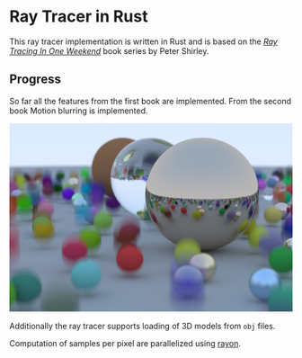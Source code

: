 # Ray Tracer in Rust

This ray tracer implementation is written in Rust and is based on the [_Ray Tracing In One Weekend_](https://raytracing.github.io/) book series by Peter Shirley.

## Progress

So far all the features from the first book are implemented. From the second book Motion blurring is implemented.

![One Weekend scene](out/one-weekend.png "Example image of the One Weekend scene")

Additionally the ray tracer supports loading of 3D models from `obj` files.

Computation of samples per pixel are parallelized using [rayon](https://crates.io/crates/rayon).